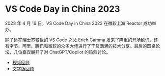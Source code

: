 # VS Code Day in China 2023

2023 年 4 月 16 日，VS Code Day in China 2023 在微软上海 Reactor 成功举办。

除了远在瑞士苏黎世的 VS Code 之父 Erich Gamma 发来了隆重的开场致词，还有字节、阿里、腾讯和微软的众多大佬进行了干货满满的技术分享。最后的圆桌论坛，几位嘉宾展开了对 ChatGPT/Copilot 的热烈讨论。

* [视频回顾](https://b23.tv/ZG2mYjY)
* [文字版回顾](https://mp.weixin.qq.com/s/ubDk0aHekJOE2f1WWnVpiA)